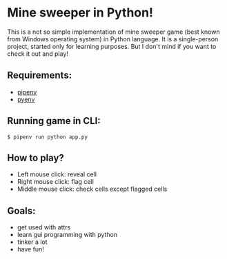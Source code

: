 # Mine sweeper in Python!

This is a not so simple implementation of mine sweeper game (best known from Windows operating system) in Python language. It is a single-person project, started only for learning purposes. But I don't mind if you want to check it out and play!

Requirements:
-----
 - [pipenv](https://github.com/pypa/pipenv)  
 - [pyenv](https://github.com/pyenv/pyenv)

Running game in CLI:
-----

    $ pipenv run python app.py

How to play?
-----
 - Left mouse click: reveal cell  
 - Right mouse click: flag cell  
 - Middle mouse click: check cells except flagged cells  

Goals:
-----
 - get used with attrs  
 - learn gui programming with python  
 - tinker a lot  
 - have fun!  
